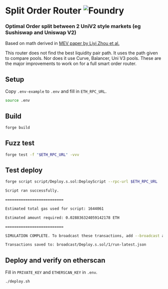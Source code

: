 # Split Order Router ![Foundry](https://github.com/manifoldfinance/SplitOrderRouter/actions/workflows/test.yml/badge.svg?branch=main)

### Optimal Order split between 2 UniV2 style markets (eg Sushiswap and Uniswap V2)

Based on math derived in [MEV paper by Liyi Zhou et al.](https://arxiv.org/pdf/2106.07371.pdf)

This router does not find the best liquidity pair path. It uses the path given to compare pools. Nor does it use Curve, Balancer, Uni V3 pools. These are the major improvements to work on for a full smart order router.

## Setup
Copy `.env-example` to `.env` and fill in `ETH_RPC_URL`.
```bash
source .env
```

## Build
```bash
forge build
```

## Fuzz test
```bash
forge test -f "$ETH_RPC_URL" -vvv
```

## Test deploy
```bash
forge script script/Deploy.s.sol:DeployScript --rpc-url $ETH_RPC_URL
```
```bash
Script ran successfully.

==========================

Estimated total gas used for script: 1644061

Estimated amount required: 0.028836324059142178 ETH

==========================

SIMULATION COMPLETE. To broadcast these transactions, add --broadcast and wallet configuration(s) to the previous command. See forge script --help for more.

Transactions saved to: broadcast/Deploy.s.sol/1/run-latest.json
```

## Deploy and verify on etherscan
Fill in `PRIVATE_KEY` and `ETHERSCAN_KEY` in `.env`.

```bash
./deploy.sh
```